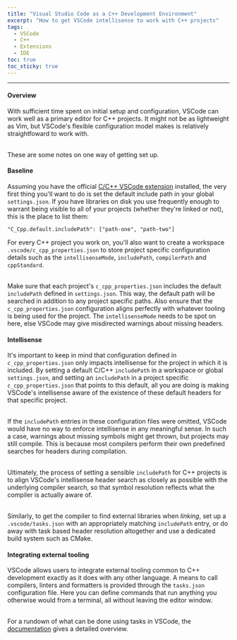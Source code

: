 ```yaml
---
title: "Visual Studio Code as a C++ Development Environment"
excerpt: "How to get VSCode intellisense to work with C++ projects"
tags:
  - VSCode
  - C++
  - Extensions
  - IDE
toc: true
toc_sticky: true
---
```


<!-- Load in a highlight.js theme for code blocks -->
<link rel="stylesheet" href="/assets/css/highlight/base16/gruvbox-dark-hard.min.css">

<hr>

<h4 id="overview" class="article-header-start">Overview</h4>
<p class="article-text">
  With sufficient time spent on initial setup and configuration, VSCode can work well as a primary editor for C++ projects.
  It might not be as lightweight as Vim, but VSCode's flexible configuration model makes is relatively straightfoward
  to work with.<br><br>

  These are some notes on one way of getting set up.
</p>

<h4 id="baseline">Baseline</h4>
<p class="article-text">
  Assuming you have the official
  <a class="article-text-link" href="https://marketplace.visualstudio.com/items?itemName=ms-vscode.cpptools">C/C++ VSCode extension</a>
  installed, the very first thing you'll want to do is set the default include path in your global
  <code class="article-text">settings.json</code>. If you have libraries on disk you use frequently enough to warrant
  being visible to all of your projects (whether they're linked or not), this is the place to list them:
</p>

<pre class="article-text"><code class="language-json">"C_Cpp.default.includePath": ["path-one", "path-two"]
</code></pre>

<p class="article-text">
  For every C++ project you work on, you'll also want to create a workspace
  <code class="article-text">.vscode/c_cpp_properties.json</code> to store project specific configuration details such
  as the <code class="article-text">intellisenseMode</code>, <code class="article-text">includePath</code>,
  <code class="article-text">compilerPath</code> and <code class="article-text">cppStandard</code>.<br><br>

  Make sure that each project's <code class="article-text">c_cpp_properties.json</code> includes the default
  <code class="article-text">includePath</code> defined in <code class="article-text">settings.json</code>. This way, the
  default path will be searched in addition to any project specific paths. Also ensure that the
  <code class="article-text">c_cpp_properties.json</code> configuration aligns perfectly with whatever tooling is being
  used for the project. The <code class="article-text">intellisenseMode</code> needs to be spot on here, else VSCode may
  give misdirected warnings about missing headers.
</p>

<h4 id="intellisense">Intellisense</h4>
<p class="article-text">
  It's important to keep in mind that configuration defined in <code class="article-text">c_cpp_properties.json</code> only
  impacts intellisense for the project in which it is included. By setting a default C/C++
  <code class="article-text">includePath</code> in a workspace or global <code class="article-text">settings.json</code>,
  and setting an <code class="article-text">includePath</code> in a project specific
  <code class="article-text">c_cpp_properties.json</code> that points to this default, all you are doing is making
  VSCode's intellisense aware of the existence of these default headers for that specific project.<br><br>

  If the <code class="article-text">includePath</code> entries in these configuration files were omitted, VSCode would
  have no way to enforce intellisense in any meaningful sense. In such a case, warnings about missing symbols might get
  thrown, but projects may still compile. This is because most compilers perform their own predefined searches for headers
  during compilation.<br><br>

  Ultimately, the process of setting a sensible <code class="article-text">includePath</code> for C++ projects is to align
  VSCode's intellisense header search as closely as possible with the underlying compiler search, so that symbol resolution
  reflects what the compiler is actually aware of.<br><br>

  Similarly, to get the compiler to find external libraries when <i>linking</i>, set up a
  <code class="article-text">.vscode/tasks.json</code> with an appropriately matching
  <code class="article-text">includePath</code> entry, or do away with task based header resolution altogether and use
  a dedicated build system such as CMake.
</p>

<h4 id="tooling">Integrating external tooling</h4>
<p class="article-text">
  VSCode allows users to integrate external tooling common to C++ development exactly as it does with any other language.
  A means to call compilers, linters and formatters is provided through the
  <code class="article-text">tasks.json</code> configuration file. Here you can define commands that run anything
  you otherwise would from a terminal, all without leaving the editor window.<br><br>

  For a rundown of what can be done using tasks in VSCode, the
  <a class="article-text-link" href="https://code.visualstudio.com/docs/editor/tasks">documentation</a> gives a detailed
  overview.<br><br><br>
</p>
